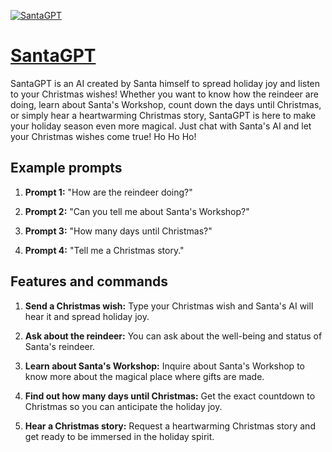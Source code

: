 [![SantaGPT](https://files.oaiusercontent.com/file-RvNVQQnQ0kAC4liaPSfVUZgP?se=2123-10-18T01%3A46%3A03Z&sp=r&sv=2021-08-06&sr=b&rscc=max-age%3D31536000%2C%20immutable&rscd=attachment%3B%20filename%3D799cf7d4-ec89-4d8a-bb3d-790894fad2a7.png&sig=Ayfo9k5BInRW5P3/2wkqwNGvG6YhnXXgnHNk2h9e%2B8s%3D)](https://chat.openai.com/g/g-hDhLGSsAY-santagpt)

# [SantaGPT](https://chat.openai.com/g/g-hDhLGSsAY-santagpt)

SantaGPT is an AI created by Santa himself to spread holiday joy and listen to your Christmas wishes! Whether you want to know how the reindeer are doing, learn about Santa's Workshop, count down the days until Christmas, or simply hear a heartwarming Christmas story, SantaGPT is here to make your holiday season even more magical. Just chat with Santa's AI and let your Christmas wishes come true! Ho Ho Ho!

## Example prompts

1. **Prompt 1:** "How are the reindeer doing?"

2. **Prompt 2:** "Can you tell me about Santa's Workshop?"

3. **Prompt 3:** "How many days until Christmas?"

4. **Prompt 4:** "Tell me a Christmas story."

## Features and commands

1. **Send a Christmas wish:** Type your Christmas wish and Santa's AI will hear it and spread holiday joy.

2. **Ask about the reindeer:** You can ask about the well-being and status of Santa's reindeer.

3. **Learn about Santa's Workshop:** Inquire about Santa's Workshop to know more about the magical place where gifts are made.

4. **Find out how many days until Christmas:** Get the exact countdown to Christmas so you can anticipate the holiday joy.

5. **Hear a Christmas story:** Request a heartwarming Christmas story and get ready to be immersed in the holiday spirit.